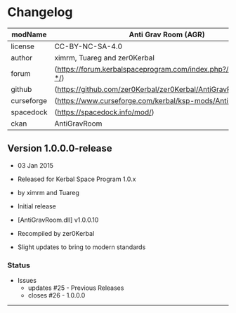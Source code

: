 # Changelog  
  
| modName    | Anti Grav Room (AGR)                                              |
| ---------- | ----------------------------------------------------------------- |
| license    | CC-BY-NC-SA-4.0                                                   |
| author     | ximrm, Tuareg and zer0Kerbal                                      |
| forum      | (https://forum.kerbalspaceprogram.com/index.php?/topic/208502-*/) |
| github     | (https://github.com/zer0Kerbal/zer0Kerbal/AntiGravRoom)           |
| curseforge | (https://www.curseforge.com/kerbal/ksp-mods/AntiGravRoom)         |
| spacedock  | (https://spacedock.info/mod/)                                     |
| ckan       | AntiGravRoom                                                      |

## Version 1.0.0.0-release

* 03 Jan 2015
* Released for Kerbal Space Program 1.0.x
* by ximrm and Tuareg

* Initial release
* [AntiGravRoom.dll] v1.0.0.10
* Recompiled by zer0Kerbal
* Slight updates to bring to modern standards

### Status

* Issues
  * updates #25 - Previous Releases
  * closes #26 - 1.0.0.0

---
